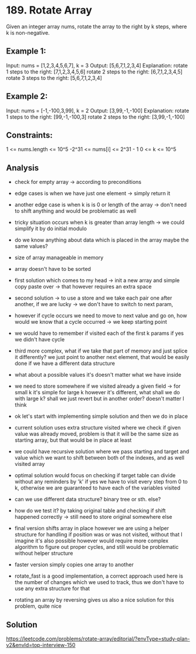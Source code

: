 # 189. Rotate Array
Given an integer array nums, rotate the array to the right by k steps, where k is non-negative.

## Example 1:
Input: nums = [1,2,3,4,5,6,7], k = 3
Output: [5,6,7,1,2,3,4]
Explanation:
rotate 1 steps to the right: [7,1,2,3,4,5,6]
rotate 2 steps to the right: [6,7,1,2,3,4,5]
rotate 3 steps to the right: [5,6,7,1,2,3,4]

## Example 2:
Input: nums = [-1,-100,3,99], k = 2
Output: [3,99,-1,-100]
Explanation: 
rotate 1 steps to the right: [99,-1,-100,3]
rotate 2 steps to the right: [3,99,-1,-100]

## Constraints:
1 <= nums.length <= 10^5
-2^31 <= nums[i] <= 2^31 - 1
0 <= k <= 10^5

## Analysis
- check for empty array -> according to preconditions
- edge cases is when we have just one element -> simply return it
- another edge case is when k is is 0 or length of the array -> don't need to shift anything and would be problematic as well
- tricky situation occurs when k is greater than array length -> we could simplify it by do initial modulo

- do we know anything about data which is placed in the array maybe the same values?
- size of array manageable in memory
- array doesn't have to be sorted 
- first solution which comes to my head -> init a new array and simple copy paste over -> that however requires an extra space
- second solution -> to use a store and we take each pair one after another, if we are lucky -> we don't have to switch to next param, 
- however if cycle occurs we need to move to next value and go on, how would we know that a cycle occurred -> we keep starting point
- we would have to remember if visited each of the first k params if yes we didn't have cycle
- third more complex, what if we take that part of memory and just splice it differently? we just point to another next element, that would be easily done if we have a different data structure
- what about a possible values it's doesn't matter what we have inside
- we need to store somewhere if we visited already a given field -> for small k it's simple for large k however it's different, what shall we do with large k? shall we just revert but in another order? doesn't matter I think 
- ok let's start with implementing simple solution and then we do in place
- current solution uses extra structure visited where we check if given value was already moved, problem is that it will be the same size as starting array, but that would be in place at least
- we could have recursive solution where we pass starting and target and value which we want to shift between both of the indexes, and as well visited array
- optimal solution would focus on checking if target table can divide without any reminders by 'k' if yes we have to visit every step from 0 to k, otherwise we are guaranteed to have each of the variables visited 
- can we use different data structure? binary tree or sth. else? 
- how do we test it? by taking original table and checking if shift happened correctly -> still need to store original somewhere else

- final version shifts array in place however we are using a helper structure for handling if position was or was not visited, without that I imagine it's also possible however would require more complex algorithm to figure out proper cycles, and still would be problematic without helper structure
- faster version simply copies one array to another
- rotate_fast is a good implementation, a correct approach used here is the number of changes which we used to track, thus we don't have to use any extra structure for that
- rotating an array by reversing gives us also a nice solution for this problem, quite nice


## Solution
https://leetcode.com/problems/rotate-array/editorial/?envType=study-plan-v2&envId=top-interview-150